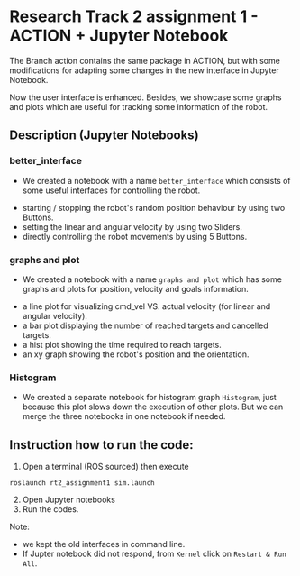 # Research Track 2 assignment 1 - ACTION + Jupyter Notebook

The Branch action contains the same package in ACTION, but with some modifications for adapting some changes in the new interface in Jupyter Notebook.

Now the user interface is enhanced. Besides, we showcase some graphs and plots which are useful for tracking some information of the robot.

## Description (Jupyter Notebooks)
### better_interface
* We created a notebook with a name `better_interface` which consists of some useful interfaces for controlling the robot.
- starting / stopping the robot's random position behaviour by using two Buttons.
- setting the linear and angular velocity by using two Sliders.
- directly controlling the robot movements by using 5 Buttons.

### graphs and plot
* We created a notebook with a name `graphs and plot` which has some graphs and plots for position, velocity and goals information.
- a line plot for visualizing cmd_vel VS. actual velocity (for linear and angular velocity).
- a bar plot displaying the number of reached targets and cancelled targets.
- a hist plot showing the time required to reach targets.
- an xy graph showing the robot's position and the orientation.

### Histogram
* We created a separate notebook for histogram graph `Histogram`, just because this plot slows down the execution of other plots. But we can merge the three notebooks in one notebook if needed.


## Instruction how to run the code:

1. Open a terminal (ROS sourced) then execute
```
roslaunch rt2_assignment1 sim.launch
```
2. Open Jupyter notebooks
3. Run the codes.

Note: 
* we kept the old interfaces in command line.
* If Jupter notebook did not respond, from `Kernel` click on `Restart & Run All`.

